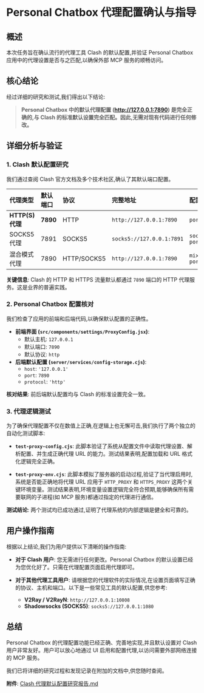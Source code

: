 # Personal Chatbox 代理配置确认与指导

## 概述

本次任务旨在确认流行的代理工具 Clash 的默认配置,并验证 Personal Chatbox 应用中的代理设置是否与之匹配,以确保外部 MCP 服务的顺畅访问。

## 核心结论

经过详细的研究和测试,我们得出以下结论:

> **Personal Chatbox 中的默认代理配置 (http://127.0.0.1:7890) 是完全正确的,与 Clash 的标准默认设置完全匹配。因此,无需对现有代码进行任何修改。**

## 详细分析与验证

### 1. Clash 默认配置研究

我们通过查阅 Clash 官方文档及多个技术社区,确认了其默认端口配置。

| 代理类型 | 默认端口 | 协议 | 完整地址 | 配置项 |
| :--- | :--- | :--- | :--- | :--- |
| **HTTP(S) 代理** | **7890** | HTTP | `http://127.0.0.1:7890` | `port` |
| SOCKS5 代理 | 7891 | SOCKS5 | `socks5://127.0.0.1:7891` | `socks-port` |
| 混合模式代理 | 7890 | HTTP/SOCKS5 | `http://127.0.0.1:7890` | `mixed-port` |

**关键信息**: Clash 的 HTTP 和 HTTPS 流量默认都通过 `7890` 端口的 HTTP 代理服务。这是业界的普遍实践。

### 2. Personal Chatbox 配置核对

我们检查了应用的前端和后端代码,以确保默认配置的正确性。

- **前端界面 (`src/components/settings/ProxyConfig.jsx`)**: 
  - 默认主机: `127.0.0.1`
  - 默认端口: `7890`
  - 默认协议: `http`
- **后端默认配置 (`server/services/config-storage.cjs`)**:
  - `host`: `'127.0.0.1'`
  - `port`: `7890`
  - `protocol`: `'http'`

**核对结果**: 前后端默认配置均与 Clash 的标准设置完全一致。

### 3. 代理逻辑测试

为了确保代理配置不仅在数值上正确,在逻辑上也无懈可击,我们执行了两个独立的自动化测试脚本:

- **`test-proxy-config.cjs`**: 此脚本验证了系统从配置文件中读取代理设置、解析配置、并生成正确代理 URL 的能力。测试结果表明,配置加载和 URL 格式化逻辑完全正确。

- **`test-proxy-env.cjs`**: 此脚本模拟了服务器的启动过程,验证了当代理启用时,系统是否能正确地将代理 URL 应用于 `HTTP_PROXY` 和 `HTTPS_PROXY` 这两个关键环境变量。测试结果表明,环境变量设置逻辑完全符合预期,能够确保所有需要联网的子进程(如 MCP 服务)都通过指定的代理进行通信。

**测试结论**: 两个测试均已成功通过,证明了代理系统的内部逻辑是健全和可靠的。

## 用户操作指南

根据以上结论,我们为用户提供以下清晰的操作指南:

- **对于 Clash 用户**: 您无需进行任何更改。Personal Chatbox 的默认设置已经为您优化好了。只需在代理配置页面启用代理即可。

- **对于其他代理工具用户**: 请根据您的代理软件的实际情况,在设置页面填写正确的协议、主机和端口。以下是一些常见工具的默认配置,供您参考:
  - **V2Ray / V2RayN**: `http://127.0.0.1:10808`
  - **Shadowsocks (SOCKS5)**: `socks5://127.0.0.1:1080`

## 总结

Personal Chatbox 的代理配置功能已经正确、完善地实现,并且默认设置对 Clash 用户非常友好。用户可以放心地通过 UI 启用和配置代理,以访问需要外部网络连接的 MCP 服务。

我们已将详细的研究过程和发现记录在附加的文档中,供您随时查阅。

**附件**: [Clash 代理默认配置研究报告.md](./clash_proxy_research.md)

